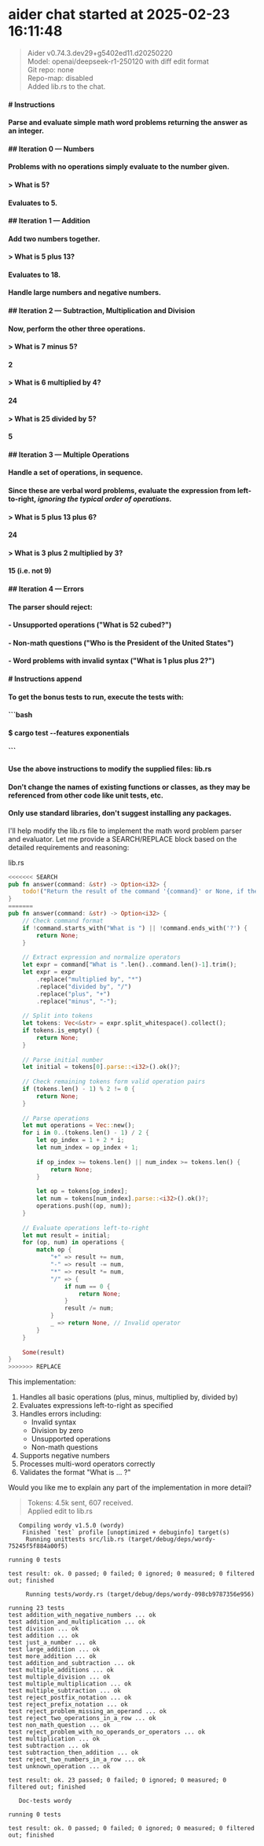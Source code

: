 
# aider chat started at 2025-02-23 16:11:48

> Aider v0.74.3.dev29+g5402ed11.d20250220  
> Model: openai/deepseek-r1-250120 with diff edit format  
> Git repo: none  
> Repo-map: disabled  
> Added lib.rs to the chat.  

#### # Instructions  
####   
#### Parse and evaluate simple math word problems returning the answer as an integer.  
####   
#### ## Iteration 0 — Numbers  
####   
#### Problems with no operations simply evaluate to the number given.  
####   
#### > What is 5?  
####   
#### Evaluates to 5.  
####   
#### ## Iteration 1 — Addition  
####   
#### Add two numbers together.  
####   
#### > What is 5 plus 13?  
####   
#### Evaluates to 18.  
####   
#### Handle large numbers and negative numbers.  
####   
#### ## Iteration 2 — Subtraction, Multiplication and Division  
####   
#### Now, perform the other three operations.  
####   
#### > What is 7 minus 5?  
####   
#### 2  
####   
#### > What is 6 multiplied by 4?  
####   
#### 24  
####   
#### > What is 25 divided by 5?  
####   
#### 5  
####   
#### ## Iteration 3 — Multiple Operations  
####   
#### Handle a set of operations, in sequence.  
####   
#### Since these are verbal word problems, evaluate the expression from left-to-right, _ignoring the typical order of operations._  
####   
#### > What is 5 plus 13 plus 6?  
####   
#### 24  
####   
#### > What is 3 plus 2 multiplied by 3?  
####   
#### 15 (i.e. not 9)  
####   
#### ## Iteration 4 — Errors  
####   
#### The parser should reject:  
####   
#### - Unsupported operations ("What is 52 cubed?")  
#### - Non-math questions ("Who is the President of the United States")  
#### - Word problems with invalid syntax ("What is 1 plus plus 2?")  
#### # Instructions append  
####   
#### To get the bonus tests to run, execute the tests with:  
####   
#### ```bash  
#### $ cargo test --features exponentials  
#### ```  
#### ####  
####   
#### Use the above instructions to modify the supplied files: lib.rs  
#### Don't change the names of existing functions or classes, as they may be referenced from other code like unit tests, etc.  
#### Only use standard libraries, don't suggest installing any packages.  

I'll help modify the lib.rs file to implement the math word problem parser and evaluator. Let me provide a SEARCH/REPLACE block based on the detailed requirements and reasoning:



lib.rs
```rust
<<<<<<< SEARCH
pub fn answer(command: &str) -> Option<i32> {
    todo!("Return the result of the command '{command}' or None, if the command is invalid.");
}
=======
pub fn answer(command: &str) -> Option<i32> {
    // Check command format
    if !command.starts_with("What is ") || !command.ends_with('?') {
        return None;
    }
    
    // Extract expression and normalize operators
    let expr = command["What is ".len()..command.len()-1].trim();
    let expr = expr
        .replace("multiplied by", "*")
        .replace("divided by", "/")
        .replace("plus", "+")
        .replace("minus", "-");
    
    // Split into tokens
    let tokens: Vec<&str> = expr.split_whitespace().collect();
    if tokens.is_empty() {
        return None;
    }
    
    // Parse initial number
    let initial = tokens[0].parse::<i32>().ok()?;
    
    // Check remaining tokens form valid operation pairs
    if (tokens.len() - 1) % 2 != 0 {
        return None;
    }
    
    // Parse operations
    let mut operations = Vec::new();
    for i in 0..(tokens.len() - 1) / 2 {
        let op_index = 1 + 2 * i;
        let num_index = op_index + 1;
        
        if op_index >= tokens.len() || num_index >= tokens.len() {
            return None;
        }
        
        let op = tokens[op_index];
        let num = tokens[num_index].parse::<i32>().ok()?;
        operations.push((op, num));
    }
    
    // Evaluate operations left-to-right
    let mut result = initial;
    for (op, num) in operations {
        match op {
            "+" => result += num,
            "-" => result -= num,
            "*" => result *= num,
            "/" => {
                if num == 0 {
                    return None;
                }
                result /= num;
            }
            _ => return None, // Invalid operator
        }
    }
    
    Some(result)
}
>>>>>>> REPLACE
```

This implementation:

1. Handles all basic operations (plus, minus, multiplied by, divided by)
2. Evaluates expressions left-to-right as specified
3. Handles errors including:
   - Invalid syntax
   - Division by zero 
   - Unsupported operations
   - Non-math questions
4. Supports negative numbers
5. Processes multi-word operators correctly
6. Validates the format "What is ... ?"

Would you like me to explain any part of the implementation in more detail?

> Tokens: 4.5k sent, 607 received.  
> Applied edit to lib.rs  
```
   Compiling wordy v1.5.0 (wordy)
    Finished `test` profile [unoptimized + debuginfo] target(s) 
     Running unittests src/lib.rs (target/debug/deps/wordy-75245f5f884a00f5)

running 0 tests

test result: ok. 0 passed; 0 failed; 0 ignored; 0 measured; 0 filtered out; finished 

     Running tests/wordy.rs (target/debug/deps/wordy-098cb9787356e956)

running 23 tests
test addition_with_negative_numbers ... ok
test addition_and_multiplication ... ok
test division ... ok
test addition ... ok
test just_a_number ... ok
test large_addition ... ok
test more_addition ... ok
test addition_and_subtraction ... ok
test multiple_additions ... ok
test multiple_division ... ok
test multiple_multiplication ... ok
test multiple_subtraction ... ok
test reject_postfix_notation ... ok
test reject_prefix_notation ... ok
test reject_problem_missing_an_operand ... ok
test reject_two_operations_in_a_row ... ok
test non_math_question ... ok
test reject_problem_with_no_operands_or_operators ... ok
test multiplication ... ok
test subtraction ... ok
test subtraction_then_addition ... ok
test reject_two_numbers_in_a_row ... ok
test unknown_operation ... ok

test result: ok. 23 passed; 0 failed; 0 ignored; 0 measured; 0 filtered out; finished 

   Doc-tests wordy

running 0 tests

test result: ok. 0 passed; 0 failed; 0 ignored; 0 measured; 0 filtered out; finished 


```